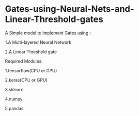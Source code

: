 # Gates-using-Neural-Nets-and-Linear-Threshold-gates
A Simple model to implement Gates using :

1.A Multi-layered Neural Network

2.A Linear Threshold gate

Required Modules:

 1.tensorflow(CPU or GPU)

 2.keras(CPU or GPU)

 3.sklearn

 4.numpy

 5.pandas

